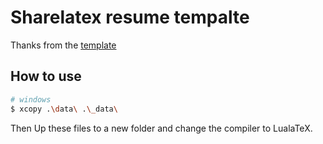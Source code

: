 # Sharelatex resume tempalte

Thanks from the [template](https://www.overleaf.com/articles/kumar-pallavs-one-page-resume/cqtggyfbyrdk)

## How to use

```bash
# windows
$ xcopy .\data\ .\_data\
```

Then Up these files to a new folder and change the compiler to LualaTeX.
